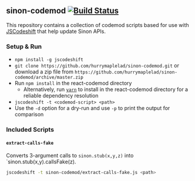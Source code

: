 ## sinon-codemod [![Build Status](https://travis-ci.org/hurrymaplelad/sinon-codemod.svg)](https://travis-ci.org/hurrymaplelad/sinon-codemod)

This repository contains a collection of codemod scripts based for use with
[JSCodeshift](https://github.com/facebook/jscodeshift) that help update Sinon APIs.

### Setup & Run

  * `npm install -g jscodeshift`
  * `git clone https://github.com/hurrymaplelad/sinon-codemod.git` or download a zip file
    from `https://github.com/hurrymaplelad/sinon-codemod/archive/master.zip`
  * Run `npm install` in the react-codemod directory
    * Alternatively, run [`yarn`](https://yarnpkg.com/) to install in the
      react-codemod directory for a reliable dependency resolution
  * `jscodeshift -t <codemod-script> <path>`
  * Use the `-d` option for a dry-run and use `-p` to print the output
    for comparison

### Included Scripts

#### `extract-calls-fake`

Converts 3-argument calls to `sinon.stub(x,y,z)` into `sinon.stub(x,y).callsFake(z).

```sh
jscodeshift -t sinon-codemod/extract-calls-fake.js <path>
```
